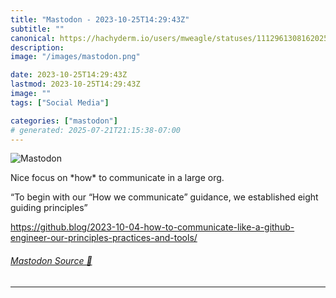 ```yaml
---
title: "Mastodon - 2023-10-25T14:29:43Z"
subtitle: ""
canonical: https://hachyderm.io/users/mweagle/statuses/111296130816202578
description:
image: "/images/mastodon.png"

date: 2023-10-25T14:29:43Z
lastmod: 2023-10-25T14:29:43Z
image: ""
tags: ["Social Media"]

categories: ["mastodon"]
# generated: 2025-07-21T21:15:38-07:00
---
```

![Mastodon](/images/mastodon.png)

<p>Nice focus on *how* to communicate in a large org.  </p><p>“To begin with our “How we communicate” guidance, we established eight guiding principles”</p><p><a href="https://github.blog/2023-10-04-how-to-communicate-like-a-github-engineer-our-principles-practices-and-tools/" target="_blank" rel="nofollow noopener noreferrer" translate="no"><span class="invisible">https://</span><span class="ellipsis">github.blog/2023-10-04-how-to-</span><span class="invisible">communicate-like-a-github-engineer-our-principles-practices-and-tools/</span></a></p>


###### [Mastodon Source 🐘](https://hachyderm.io/@mweagle/111296130816202578)

___
